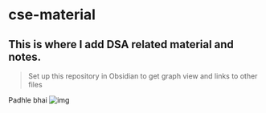 # cse-material
## This is where I add DSA related material and notes.
> Set up this repository in Obsidian to get graph view and links to other files

Padhle bhai
![img](https://raw.githubusercontent.com/cat-milk/Anime-Girls-Holding-Programming-Books/refs/heads/master/C%2B%2B/Frieren_And_Fern_Reading_The_C%2B%2B_Programming_Language.png)